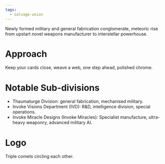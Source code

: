 ```yaml
---
tags:
  - salvage-union
---
```


Newly formed military and general fabrication conglomerate, meteoric rise from upstart novel weapons manufacturer to interstellar powerhouse.

# Approach
Keep your cards close, weave a web, one step ahead, polished chrome.

# Notable Sub-divisions
- Thaumaturge Division: general fabrication, mechanised military.
- Invoke Visions Department (IVD): R&D, intelligence division, special operations.
- Invoke Miracle Designs (Invoke Miracles): Specialist manufacture, ultra-heavy weaponry, advanced military AI.

# Logo
Triple comets circling each other.

